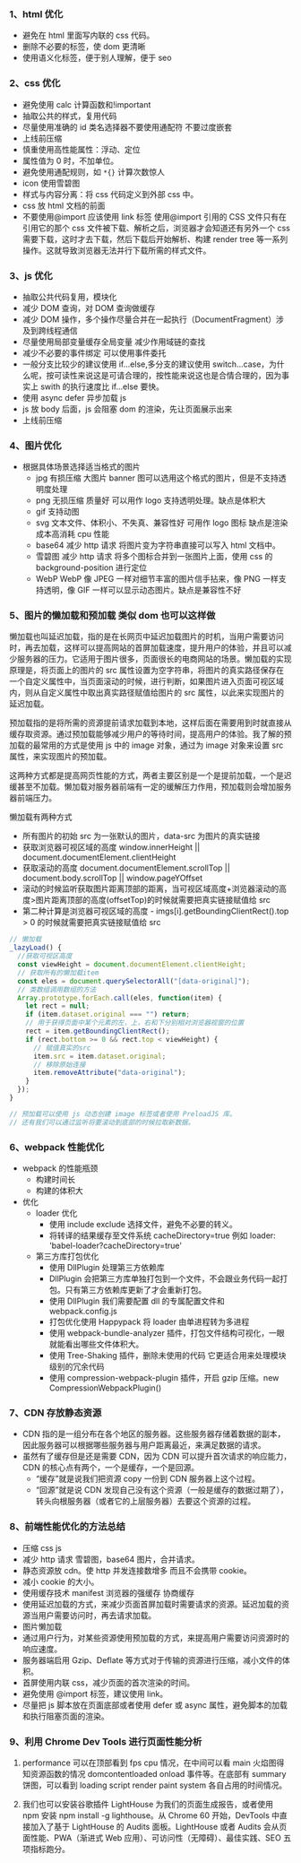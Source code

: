 ### 1、html 优化

- 避免在 html 里面写内联的 css 代码。
- 删除不必要的标签，使 dom 更清晰
- 使用语义化标签，便于别人理解，便于 seo

### 2、css 优化

- 避免使用 calc 计算函数和!important
- 抽取公共的样式，复用代码
- 尽量使用准确的 id 类名选择器不要使用通配符 不要过度嵌套
- 上线前压缩
- 慎重使用高性能属性：浮动、定位
- 属性值为 0 时，不加单位。
- 避免使用通配规则，如 `*{}` 计算次数惊人
- icon 使用雪碧图
- 样式与内容分离：将 css 代码定义到外部 css 中。
- css 放 html 文档的前面
- 不要使用@import 应该使用 link 标签 使用@import 引用的 CSS 文件只有在引用它的那个 css 文件被下载、解析之后，浏览器才会知道还有另外一个 css 需要下载，这时才去下载，然后下载后开始解析、构建 render tree 等一系列操作。这就导致浏览器无法并行下载所需的样式文件。

### 3、js 优化

- 抽取公共代码复用，模块化
- 减少 DOM 查询，对 DOM 查询做缓存
- 减少 DOM 操作，多个操作尽量合并在一起执行（DocumentFragment）涉及到跨线程通信
- 尽量使用局部变量缓存全局变量 减少作用域链的查找
- 减少不必要的事件绑定 可以使用事件委托
- 一般分支比较少的建议使用 if...else,多分支的建议使用 switch...case，为什么呢，按可读性来说这是可请合理的，按性能来说这也是合情合理的，因为事实上 swith 的执行速度比 if...else 要快。
- 使用 async defer 异步加载 js
- js 放 body 后面，js 会阻塞 dom 的渲染，先让页面展示出来
- 上线前压缩

### 4、图片优化

- 根据具体场景选择适当格式的图片
  - jpg 有损压缩 大图片 banner 图可以选用这个格式的图片，但是不支持透明度处理
  - png 无损压缩 质量好 可以用作 logo 支持透明处理。缺点是体积大
  - gif 支持动图
  - svg 文本文件、体积小、不失真、兼容性好 可用作 logo 图标 缺点是渲染成本高消耗 cpu 性能
  - base64 减少 http 请求 将图片变为字符串直接可以写入 html 文档中。
  - 雪碧图 减少 http 请求 将多个图标合并到一张图片上面，使用 css 的 background-position 进行定位
  - WebP WebP 像 JPEG 一样对细节丰富的图片信手拈来，像 PNG 一样支持透明，像 GIF 一样可以显示动态图片。缺点是兼容性不好

### 5、图片的懒加载和预加载 类似 dom 也可以这样做

懒加载也叫延迟加载，指的是在长网页中延迟加载图片的时机，当用户需要访问时，再去加载，这样可以提高网站的首屏加载速度，提升用户的体验，并且可以减少服务器的压力。它适用于图片很多，页面很长的电商网站的场景。懒加载的实现原理是，将页面上的图片的 src 属性设置为空字符串，将图片的真实路径保存在一个自定义属性中，当页面滚动的时候，进行判断，如果图片进入页面可视区域内，则从自定义属性中取出真实路径赋值给图片的 src 属性，以此来实现图片的延迟加载。

预加载指的是将所需的资源提前请求加载到本地，这样后面在需要用到时就直接从缓存取资源。通过预加载能够减少用户的等待时间，提高用户的体验。我了解的预加载的最常用的方式是使用 js 中的 image 对象，通过为 image 对象来设置 src 属性，来实现图片的预加载。

这两种方式都是提高网页性能的方式，两者主要区别是一个是提前加载，一个是迟缓甚至不加载。懒加载对服务器前端有一定的缓解压力作用，预加载则会增加服务器前端压力。

懒加载有两种方式

- 所有图片的初始 src 为一张默认的图片，data-src 为图片的真实链接
- 获取浏览器可视区域的高度 window.innerHeight || document.documentElement.clientHeight
- 获取滚动的高度 document.documentElement.scrollTop || document.body.scrollTop || window.pageYOffset
- 滚动的时候监听获取图片距离顶部的距离，当可视区域高度+浏览器滚动的高度>图片距离顶部的高度(offsetTop)的时候就需要把真实链接赋值给 src
- 第二种计算是浏览器可视区域的高度 - imgs[i].getBoundingClientRect().top > 0 的时候就需要把真实链接赋值给 src

```js
// 懒加载
_lazyLoad() {
  //获取可视区高度
  const viewHeight = document.documentElement.clientHeight;
  // 获取所有的懒加载item
  const eles = document.querySelectorAll("[data-original]");
  // 类数组调用数组的方法
  Array.prototype.forEach.call(eles, function(item) {
    let rect = null;
    if (item.dataset.original === "") return;
    // 用于获得页面中某个元素的左，上，右和下分别相对浏览器视窗的位置
    rect = item.getBoundingClientRect();
    if (rect.bottom >= 0 && rect.top < viewHeight) {
      // 赋值真实的src
      item.src = item.dataset.original;
      // 移除原始连接
      item.removeAttribute("data-original");
    }
  });
}

// 预加载可以使用 js 动态创建 image 标签或者使用 PreloadJS 库。
// 还有我们可以通过监听将要滚动到底部的时候拉取新数据。
```

### 6、webpack 性能优化

- webpack 的性能瓶颈
  - 构建时间长
  - 构建的体积大
- 优化
  - loader 优化
    - 使用 include exclude 选择文件，避免不必要的转义。
    - 将转译的结果缓存至文件系统 cacheDirectory=true 例如 loader: 'babel-loader?cacheDirectory=true'
  - 第三方库打包优化
    - 使用 DllPlugin 处理第三方依赖库
    - DllPlugin 会把第三方库单独打包到一个文件，不会跟业务代码一起打包。只有第三方依赖库更新了才会重新打包。
    - 使用 DllPlugin 我们需要配置 dll 的专属配置文件和 webpack.config.js
    - 打包优化使用 Happypack 将 loader 由单进程转为多进程
    - 使用 webpack-bundle-analyzer 插件，打包文件结构可视化，一眼就能看出哪些文件体积大。
    - 使用 Tree-Shaking 插件，删除未使用的代码 它更适合用来处理模块级别的冗余代码
    - 使用 compression-webpack-plugin 插件，开启 gzip 压缩。new CompressionWebpackPlugin()

### 7、CDN 存放静态资源

- CDN 指的是一组分布在各个地区的服务器。这些服务器存储着数据的副本，因此服务器可以根据哪些服务器与用户距离最近，来满足数据的请求。
- 虽然有了缓存但是还是需要 CDN，因为 CDN 可以提升首次请求的响应能力，CDN 的核心点有两个，一个是缓存，一个是回源。
  - “缓存”就是说我们把资源 copy 一份到 CDN 服务器上这个过程。
  - “回源”就是说 CDN 发现自己没有这个资源（一般是缓存的数据过期了），转头向根服务器（或者它的上层服务器）去要这个资源的过程。

### 8、前端性能优化的方法总结

- 压缩 css js
- 减少 http 请求 雪碧图，base64 图片，合并请求。
- 静态资源放 cdn。使 http 并发连接数增多 而且不会携带 cookie。
- 减小 cookie 的大小。
- 使用缓存技术 manifest 浏览器的强缓存 协商缓存
- 使用延迟加载的方式，来减少页面首屏加载时需要请求的资源。延迟加载的资源当用户需要访问时，再去请求加载。
- 图片懒加载
- 通过用户行为，对某些资源使用预加载的方式，来提高用户需要访问资源时的响应速度。
- 服务器端启用 Gzip、Deflate 等方式对于传输的资源进行压缩，减小文件的体积。
- 首屏使用内联 css，减少页面的首次渲染的时间。
- 避免使用 @import 标签，建议使用 link。
- 尽量把 js 脚本放在页面底部或者使用 defer 或 async 属性，避免脚本的加载和执行阻塞页面的渲染。

### 9、利用 Chrome Dev Tools 进行页面性能分析

1. performance 可以在顶部看到 fps cpu 情况，在中间可以看 main 火焰图得知资源函数的情况 domcontentloaded onload 事件等。在底部有 summary 饼图，可以看到 loading script render paint system 各自占用的时间情况。

2. 我们也可以安装谷歌插件 LightHouse 为我们的页面生成报告，或者使用 npm 安装 npm install -g lighthouse。从 Chrome 60 开始，DevTools 中直接加入了基于 LightHouse 的 Audits 面板。LightHouse 或者 Audits 会从页面性能、PWA（渐进式 Web 应用）、可访问性（无障碍）、最佳实践、SEO 五项指标跑分。
